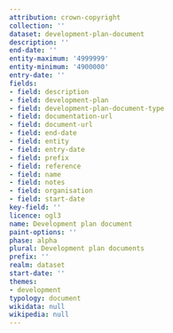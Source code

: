 ```yaml
---
attribution: crown-copyright
collection: ''
dataset: development-plan-document
description: ''
end-date: ''
entity-maximum: '4999999'
entity-minimum: '4900000'
entry-date: ''
fields:
- field: description
- field: development-plan
- field: development-plan-document-type
- field: documentation-url
- field: document-url
- field: end-date
- field: entity
- field: entry-date
- field: prefix
- field: reference
- field: name
- field: notes
- field: organisation
- field: start-date
key-field: ''
licence: ogl3
name: Development plan document
paint-options: ''
phase: alpha
plural: Development plan documents
prefix: ''
realm: dataset
start-date: ''
themes:
- development
typology: document
wikidata: null
wikipedia: null
---
```

